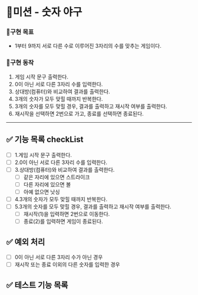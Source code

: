 # 🚀미션 - 숫자 야구

### 💙구현 목표

- 1부터 9까지 서로 다른 수로 이루어진 3자리의 수를 맞추는 게임이다.

### 📜구현 동작

1. 게임 시작 문구 출력한다.
2. 0이 아닌 서로 다른 3자리 수를 입력한다.
3. 상대방(컴퓨터)와 비교하여 결과를 출력한다.
4. 3개의 숫자가 모두 맞힐 때까지 반복한다.
5. 3개의 숫자를 모두 맞힐 경우, 결과를 출력하고 재시작 여부를 출력한다.
6. 재시작을 선택하면 2번으로 가고, 종료를 선택하면 종료된다.

---

## ✅ 기능 목록 checkList

- [ ] 1.게임 시작 문구 출력한다.
- [ ] 2.0이 아닌 서로 다른 3자리 수를 입력한다.
- [ ] 3.상대방(컴퓨터)와 비교하여 결과를 출력한다.
  - [ ] 같은 자리에 있으면 스트라이크
  - [ ] 다른 자리에 있으면 볼
  - [ ] 아예 없으면 낫싱
- [ ] 4.3개의 숫자가 모두 맞힐 때까지 반복한다.
- [ ] 5.3개의 숫자를 모두 맞힐 경우, 결과를 출력하고 재시작 여부를 출력한다.
  - [ ] 재시작(1)을 입력하면 2번으로 이동한다.
  - [ ] 종료(2)를 입력하면 게임이 종료된다.

## ✅ 예외 처리

- [ ] 0이 아닌 서로 다른 3자리 수가 아닌 경우
- [ ] 재시작 또는 종료 이외의 다른 숫자를 입력한 경우

## ✅ 테스트 기능 목록
